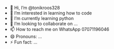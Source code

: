 - 👋 Hi, I’m @tonikroos328
- 👀 I’m interested in learning how to code
- 🌱 I’m currently learning python
- 💞️ I’m looking to collaborate on ...
- 📫 How to reach me on WhatsApp 07071196046
- 😄 Pronouns: ...
- ⚡ Fun fact: ...

<!---
tonikroos328/tonikroos328 is a ✨ special ✨ repository because its `README.md` (this file) appears on your GitHub profile.
You can click the Preview link to take a look at your changes.
--->
